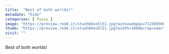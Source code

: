 ```yaml
---
title:  "Best of both worlds!"
metadate: "hide"
categories: [ Pussy ]
image: "https://preview.redd.it/stuoh04xo5l51.jpg?auto=webp&s=71249930009835ff28e73b9e4f1564adabda14b7"
thumb: "https://preview.redd.it/stuoh04xo5l51.jpg?width=1080&crop=smart&auto=webp&s=0ced83bc7c7666116e004a45c418495a51d52659"
visit: ""
---
```

Best of both worlds!
